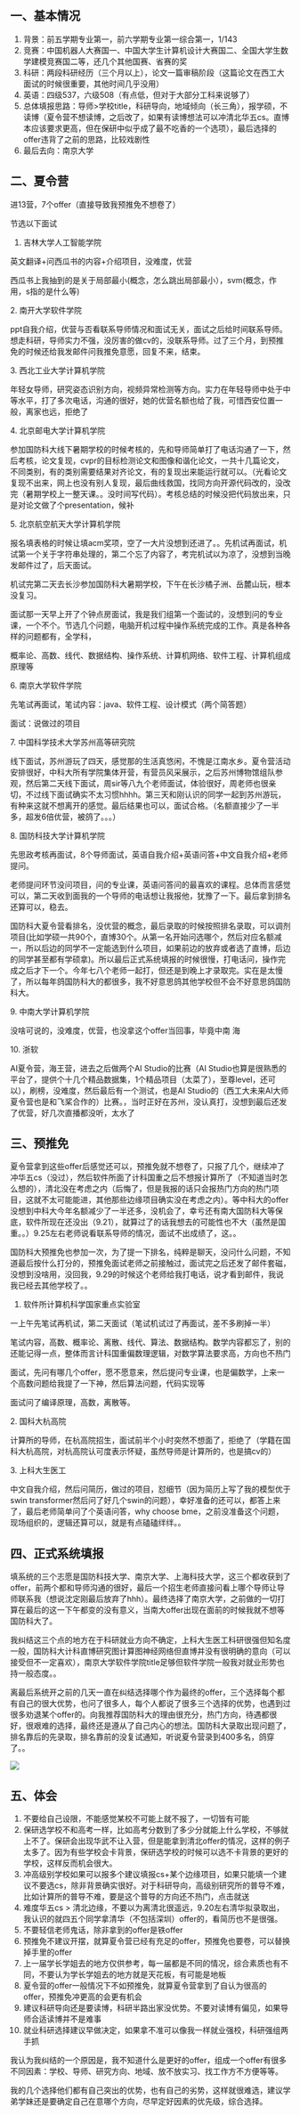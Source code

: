 一、基本情况
------

1.  背景：前五学期专业第一，前六学期专业第一综合第一，1/143
2.  竞赛：中国机器人大赛国一、中国大学生计算机设计大赛国二、全国大学生数学建模竞赛国二等，还几个其他国赛、省赛的奖
3.  科研：两段科研经历（三个月以上），论文一篇审稿阶段（这篇论文在西工大面试的时候很重要，其他时间几乎没用）
4.  英语：四级537，六级508（有点低，但对于大部分工科来说够了）
5.  总体填报思路：导师>学校title，科研导向，地域倾向（长三角），报学硕，不读博（夏令营不想读博，之后改了，如果有读博想法可以冲清北华五cs。直博本应该要求更高，但在保研中似乎成了最不吃香的一个选项），最后选择的offer违背了之前的思路，比较戏剧性
6.  最后去向：南京大学

二、夏令营
-----

进13营，7个offer（直接导致我预推免不想卷了）

节选以下面试

1.  吉林大学人工智能学院

英文翻译+问西瓜书的内容+介绍项目，没难度，优营

西瓜书上我抽到的是关于局部最小(概念，怎么跳出局部最小），svm(概念，作用，s指的是什么等)

2\. 南开大学软件学院

ppt自我介绍，优营与否看联系导师情况和面试无关，面试之后给时间联系导师。想走科研，导师实力不强，没厉害的做cv的，没联系导师。过了三个月，到预推免的时候还给我发邮件问我推免意愿，回复不来，结束。

3\. 西北工业大学计算机学院

年轻女导师，研究姿态识别方向，视频异常检测等方向。实力在年轻导师中处于中等水平，打了多次电话，沟通的很好，她的优营名额也给了我，可惜西安位置一般，离家也远，拒绝了

4\. 北京邮电大学计算机学院

参加国防科大线下暑期学校的时候考核的，先和导师简单打了电话沟通了一下，然后考核，论文复现，cvpr的目标检测论文和图像和谐化论文，一共十几篇论文，不同类别，有的类别需要结果对齐论文，有的复现出来能运行就可以。（光看论文复现不出来，网上也没有别人复现，最后曲线救国，找同方向开源代码改的，没改完（暑期学校上一整天课。。没时间写代码）。考核总结的时候没把代码放出来，只是对论文做了个presentation，候补

5\. 北京航空航天大学计算机学院

报名填表格的时候让填acm奖项，空了一大片没想到还进了。。先机试再面试，机试第一个关于字符串处理的，第二个忘了内容了，考完机试以为凉了，没想到当晚发邮件过了，后天面试。

机试完第二天去长沙参加国防科大暑期学校，下午在长沙橘子洲、岳麓山玩，根本没复习。

面试那一天早上开了个钟点房面试，我是我们组第一个面试的，没想到问的专业课，一个不个。节选几个问题，电脑开机过程中操作系统完成的工作。真是各种各样的问题都有，全学科，

概率论、高数、线代、数据结构、操作系统、计算机网络、软件工程、计算机组成原理等

6\. 南京大学软件学院

先笔试再面试，笔试内容：java、软件工程、设计模式（两个简答题）

面试：说做过的项目

7\. 中国科学技术大学苏州高等研究院

线下面试，苏州游玩了四天，感觉那的生活真悠闲，不愧是江南水乡。夏令营活动安排很好，中科大所有学院集体开营，有营员风采展示，之后苏州博物馆组队参观，然后第二天线下面试，周sir等八九个老师面试，体验很好，周老师也很亲切，不过线下面试确实不太习惯hhhh。第三天和刚认识的同学一起到苏州游玩，有种来这就不想离开的感觉。最后结果也可以，面试合格。（名额直接少了一半多，超发6倍优营，被鸽了。。。）

8\. 国防科技大学计算机学院

先思政考核再面试，8个导师面试，英语自我介绍+英语问答+中文自我介绍+老师提问。

老师提问环节没问项目，问的专业课，英语问答问的最喜欢的课程。总体而言感觉可以，第二天收到面我的一个导师的电话想让我报他，犹豫了一下。最后拿到排名还算可以，稳去。

国防科大夏令营看排名，没优营的概念，最后录取的时候按照排名录取，可以调剂项目(比如学硕一共90个，直博30个。从第一名开始问选哪个，然后对应名额减一，所以后边的同学不一定能选到什么项目，如果前边的放弃或者选了直博，后边的同学甚至都有学硕拿)。所以最后正式系统填报的时候很慢，打电话问，操作完成之后才下一个。今年七八个老师一起打，但还是到晚上才录取完。实在是太慢了，所以每年鸽国防科大的都很多，我不好意思鸽其他学校但不会不好意思鸽国防科大。

9\. 中南大学计算机学院

没啥可说的，没难度，优营，也没拿这个offer当回事，毕竟中南 海

10\. 浙软

AI夏令营，海王营，进去之后做两个AI Studio的比赛（AI Studio也算是很熟悉的平台了，提供个十几个精品数据集，1个精品项目（太菜了），至尊level，还可以），刷榜，没难度，然后最后有一个测试，也是AI Studio的（西工大未来AI大师夏令营也是和飞桨合作的）比赛。，当时正好在苏州，没认真打，没想到最后还发了优营，好几次直播都没听，太水了

三、预推免
-----

夏令营拿到这些offer后感觉还可以，预推免就不想卷了，只报了几个，继续冲了冲华五cs（没过），然后软件所面了计科国重之后不想报计算所了（不知道当时怎么想的），清北没在考虑之内（后悔了，但是我报的话只会报热门方向的热门项目，这就不太可能能进，其他那些边缘项目确实没在考虑之内）。等中科大的offer没想到中科大今年名额减少了一半还多，没机会了，幸亏还有南大国防科大等保底，软件所现在还没出（9.21），就算过了的话我想去的可能性也不大（虽然是国重。。）9.25左右老师说看联系导师的情况，面试不出成绩了，这。。

国防科大预推免也参加一次，为了提一下排名，纯粹是聊天，没问什么问题，不知道最后按什么打分的，预推免面试老师之前接触过，面试完之后还发了邮件套磁，没想到没啥用，没回我，9.29的时候这个老师给我打电话，说才看到邮件，我说我已经去其他学校了。。

1.  软件所计算机科学国家重点实验室

一上午先笔试再机试，第二天面试（笔试机试过了再面试，差不多刷掉一半）

笔试内容，高数、概率论、离散、线代、算法、数据结构。数学内容都忘了，别的还能记得一点，整体而言计科国重偏数理逻辑，对数学算法要求高，方向也不热门

面试，先问有哪几个offer，愿不愿意来，然后提问专业课，也是偏数学，上来一个高数问题给我提了一下神，然后算法问题，代码实现等

面试问了编译原理，高数，离散等。

2\. 国科大杭高院

计算所的导师，在杭高院招生，面试前半个小时突然不想面了，拒绝了（学籍在国科大杭高院，对杭高院认可度表示怀疑，虽然导师是计算所的，也是搞cv的）

3\. 上科大生医工

中文自我介绍，然后问简历，做过的项目，怼细节（因为简历上写了我的模型优于swin transformer然后问了好几个swin的问题），幸好准备的还可以，都答上来了，最后老师简单问了个英语问答，why choose bme，之前没准备这个问题，现场组织的，逻辑还算可以，就是有点磕磕绊绊。。

四、正式系统填报
--------

填系统的三个志愿是国防科技大学、南京大学、上海科技大学，这三个都收获到了offer，前两个都和导师沟通的很好，最后一个招生老师直接问看上哪个导师让导师联系我（想说沈定刚最后放弃了hhh）。最终选择了南京大学，之前做的一切打算在最后的这一下午都变的没有意义，当南大offer出现在面前的时候我就不想等国防科大了。

我纠结这三个点的地方在于科研就业方向不确定，上科大生医工科研很强但知名度一般，国防科大计科直博研究图计算图神经网络但直博并没有很明确的意向（可以接受但不一定喜欢），南京大学软件学院title足够但软件学院一般我对就业形势也持一般态度。。

离最后系统开之前的几天一直在纠结选择哪个作为最终的offer，三个选择每个都有自己的很大优势，也问了很多人，每个人都说了很多三个选择的优势，也遇到过很多劝退某个offer的。向我推荐国防科大的理由很充分，热门方向，待遇都很好，很艰难的选择，最终还是遵从了自己内心的想法。国防科大录取出现问题了，排名靠后的先录取，排名靠前的没复试通知，听说夏令营录到400多名，鸽穿了。。

![](https://pic3.zhimg.com/v2-da861a553d6b97f1bcee353372013016_b.jpg)

五、体会
----

1.  不要给自己设限，不能感觉某校不可能上就不报了，一切皆有可能
2.  保研选学校不和高考一样，比如高考分数到了多少分就能上什么学校，不够就上不了。保研会出现华武不让入营，但是能拿到清北offer的情况，这样的例子太多了。因为有些学校会卡背景，保研选学校的时候可以选不卡背景的更好的学校，这样反而机会很大。
3.  冲高级别学校如果可以报多个建议填报cs+某个边缘项目，如果只能填一个建议不要选cs，除非背景确实很好。对于科研导向，高级别研究所的普导不难，比如计算所的普导不难，要是这个普导的方向还不热门，点击就送
4.  难度华五cs > 清北边缘，不要以为离清北很遥远，9.20左右清华拟录取出，我认识的就四五个同学拿清华（不包括深圳）offer的，看简历也不是很强。
5.  不要轻信老师鬼话，除非拿到的offer是铁offer
6.  预推免不建议开摆，就算夏令营已经有充足的offer，预推免也要卷，可以替换掉手里的offer
7.  上一届学长学姐去的地方仅供参考，每一届都是不同的情况，综合素质也有不同，不要认为学长学姐去的地方就是天花板，有可能是地板
8.  夏令营的offer一般情况下不如预推免，就算夏令营拿到了自认为很高的offer，预推免冲更高的会更有机会
9.  建议科研导向还是要读博，科研半路出家没优势。不要对读博有偏见，如果导师合适读博并不是难事
10.  就业科研选择建议早做决定，如果拿不准可以像我一样就业强校，科研强组两手抓

我认为我纠结的一个原因是，我不知道什么是更好的offer，组成一个offer有很多不同因素：学校、导师、研究方向、地域、放不放实习、找工作方不方便等等。

我的几个选择他们都有自己突出的优势，也有自己的劣势，这样就很难选，建议学弟学妹还是要确定自己在意哪个方向，尽早定好因素的优先级，综合选择。